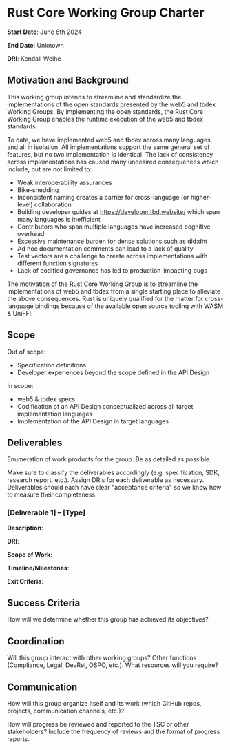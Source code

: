 # Rust Core Working Group Charter

**Start Date**: June 6th 2024

**End Date**: Unknown

**DRI**: Kendall Weihe

## Motivation and Background

This working group intends to streamline and standardize the implementations of the open standards presented by the web5 and tbdex Working Groups. By implementing the open standards, the Rust Core Working Group enables the runtime execution of the web5 and tbdex standards. 

To date, we have implemented web5 and tbdex across many languages, and all in isolation. All implementations support the same general set of features, but no two implementation is identical. The lack of consistency across implementations has caused many undesired consequences which include, but are not limited to:

- Weak interoperability assurances
- Bike-shedding
- Inconsistent naming creates a barrier for cross-language (or higher-level) collaboration
- Building developer guides at https://developer.tbd.website/ which span many languages is inefficient
- Contributors who span multiple languages have increased cognitive overhead
- Excessive maintenance burden for dense solutions such as did:dht
- Ad hoc documentation comments can lead to a lack of quality
- Test vectors are a challenge to create across implementations with different function signatures
- Lack of codified governance has led to production-impacting bugs

The motivation of the Rust Core Working Group is to streamline the implementations of web5 and tbdex from a single starting place to alleviate the above consequences. Rust is uniquely qualified for the matter for cross-language bindings because of the available open source tooling with WASM & UniFFI. 

## Scope



Out of scope:
- Specification definitions
- Developer experiences beyond the scope defined in the API Design

In scope:
- web5 & tbdex specs
- Codification of an API Design conceptualized across all target implementation languages
- Implementation of the API Design in target languages

## Deliverables

Enumeration of work products for the group. Be as detailed as possible. 

Make sure to classify the deliverables accordingly (e.g. specification, SDK, research report, etc.). Assign DRIs for each deliverable as necessary. Deliverables should each have clear "acceptance criteria" so we know how to measure their completeness.

### [Deliverable 1] – [Type]

**Description**:

**DRI**:

**Scope of Work**:

**Timeline/Milestones**:

**Exit Criteria**:

## Success Criteria

How will we determine whether this group has achieved its objectives?

## Coordination

Will this group interact with other working groups? Other functions (Compliance, Legal, DevRel, OSPO, etc.). What resources will you require?

## Communication

How will this group organize itself and its work (which GitHub repos, projects, communication channels, etc.)? 

How will progress be reviewed and reported to the TSC or other stakeholders? Include the frequency of reviews and the format of progress reports.